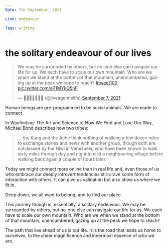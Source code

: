 ```yaml
---
Date: 7th September, 2021

Link: endeavour

Tags: writing
---
```


# the solitary endeavour of our lives

<blockquote class="twitter-tweet"><p lang="en" dir="ltr">We may be surrounded by others, but no-one else can navigate our life for us. We each have to scale our own mountain. Who are we when we stand at the bottom of that mountain, unencumbered, gazing up at the peak we hope to reach? <a href="https://twitter.com/hashtag/tweet100?src=hash&amp;ref_src=twsrc%5Etfw">#tweet100</a> <a href="https://t.co/aP1MYkQ5pF">pic.twitter.com/aP1MYkQ5pF</a></p>&mdash; 👩🏻‍🦳🥾🌳🐄🌻 (@liveagentlelife) <a href="https://twitter.com/liveagentlelife/status/1435267876982767621?ref_src=twsrc%5Etfw">September 7, 2021</a></blockquote> <script async src="https://platform.twitter.com/widgets.js" charset="utf-8"></script>

Human beings are pre-programmed to be social animals. We are made to connect.

In Wayfinding: The Art and Science of How We Find and Lose Our Way, Michael Bond describes how two tribes:

> … the Kung and the Aché think nothing of walking a few dozen miles to exchange stories and news with another group, though both are outclassed by the Hiwi in Venezuela, who have been known to walk sixty miles through day and night to visit a neighbouring village before walking back again a couple of hours later.

Today we might connect more online than in real life and, even those of us who embrace our deeply introvert tendencies still crave some form of interaction with others. It can give us validation but also show us where we fit in.

Deep down, we all want to belong, and to find our place.

This journey though is, essentially, a solitary endeavour. We may be surrounded by others, but no-one else can navigate our life for us. We each have to scale our own mountain. Who are we when we stand at the bottom of that mountain, unencumbered, gazing up at the peak we hope to reach?

The path that lies ahead of us is our life. It is the road that leads us home to ourselves, to the sheer magnificence and innermost essence of who we are.